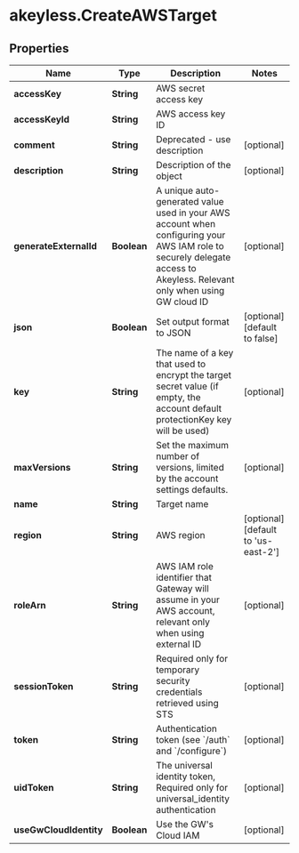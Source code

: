 # akeyless.CreateAWSTarget

## Properties

Name | Type | Description | Notes
------------ | ------------- | ------------- | -------------
**accessKey** | **String** | AWS secret access key | 
**accessKeyId** | **String** | AWS access key ID | 
**comment** | **String** | Deprecated - use description | [optional] 
**description** | **String** | Description of the object | [optional] 
**generateExternalId** | **Boolean** | A unique auto-generated value used in your AWS account when configuring your AWS IAM role to securely delegate access to Akeyless. Relevant only when using GW cloud ID | [optional] 
**json** | **Boolean** | Set output format to JSON | [optional] [default to false]
**key** | **String** | The name of a key that used to encrypt the target secret value (if empty, the account default protectionKey key will be used) | [optional] 
**maxVersions** | **String** | Set the maximum number of versions, limited by the account settings defaults. | [optional] 
**name** | **String** | Target name | 
**region** | **String** | AWS region | [optional] [default to &#39;us-east-2&#39;]
**roleArn** | **String** | AWS IAM role identifier that Gateway will assume in your AWS account, relevant only when using external ID | [optional] 
**sessionToken** | **String** | Required only for temporary security credentials retrieved using STS | [optional] 
**token** | **String** | Authentication token (see &#x60;/auth&#x60; and &#x60;/configure&#x60;) | [optional] 
**uidToken** | **String** | The universal identity token, Required only for universal_identity authentication | [optional] 
**useGwCloudIdentity** | **Boolean** | Use the GW&#39;s Cloud IAM | [optional] 


